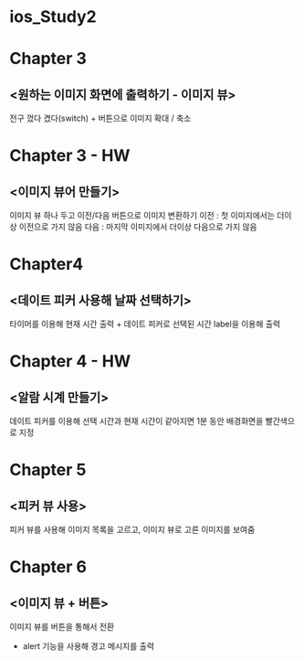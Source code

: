 # ios_Study2

# Chapter 3
## <원하는 이미지 화면에 출력하기 - 이미지 뷰>
전구 껐다 켰다(switch) + 버튼으로 이미지 확대 / 축소

# Chapter 3 - HW
## <이미지 뷰어 만들기>
이미지 뷰 하나 두고 이전/다음 버튼으로 이미지 변환하기 이전 : 첫 이미지에서는 더이상 이전으로 가지 않음 다음 : 마지막 이미지에서 더이상 다음으로 가지 않음

# Chapter4
## <데이트 피커 사용해 날짜 선택하기>
타이머를 이용해 현재 시간 출력 + 데이트 피커로 선택된 시간 label을 이용해 출력


# Chapter 4 - HW
## <알람 시계 만들기>
데이트 피커를 이용해 선택 시간과 현재 시간이 같아지면 1분 동안 배경화면을 빨간색으로 지정


# Chapter 5

## <피커 뷰 사용>

피커 뷰를 사용해 이미지 목록을 고르고, 이미지 뷰로 고른 이미지를 보여줌

# Chapter 6
## <이미지 뷰 + 버튼>

이미지 뷰를 버튼을 통해서 전환
+ alert 기능을 사용해 경고 메시지를 출력

